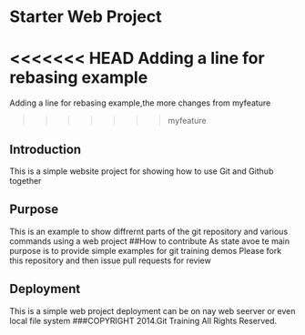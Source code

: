 # Starter Web Project
<<<<<<< HEAD
Adding a line for rebasing example
=======
Adding a line for rebasing example,the more changes from myfeature
>>>>>>> myfeature
## Introduction
This is a simple  website project for showing how to use Git and Github together
## Purpose
This is an example to show diffrernt parts of the git repository and various commands using a web project
##How to contribute
As state avoe te main purpose is to provide simple examples for git training demos
Please fork this repository and then issue pull requests for review
## Deployment
This is a simple web project deployment can be on nay web seerver or even local file system
###COPYRIGHT
2014.Git Training All Rights Reserved.

